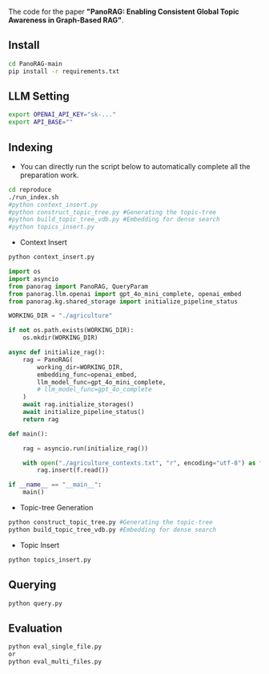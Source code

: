 The code for the paper **"PanoRAG: Enabling Consistent Global Topic Awareness in Graph-Based RAG"**.
## Install
```bash
cd PanoRAG-main
pip install -r requirements.txt
```
## LLM Setting
```bash
export OPENAI_API_KEY="sk-..."
export API_BASE=""
```
## Indexing
* You can directly run the script below to automatically complete all the preparation work.
```bash
cd reproduce
./run_index.sh
#python context_insert.py
#python construct_topic_tree.py #Generating the topic-tree
#python build_topic_tree_vdb.py #Embedding for dense search
#python topics_insert.py
```
* Context Insert
```bash
python context_insert.py
```
```python
import os
import asyncio
from panorag import PanoRAG, QueryParam
from panorag.llm.openai import gpt_4o_mini_complete, openai_embed
from panorag.kg.shared_storage import initialize_pipeline_status

WORKING_DIR = "./agriculture"

if not os.path.exists(WORKING_DIR):
    os.mkdir(WORKING_DIR)

async def initialize_rag():
    rag = PanoRAG(
        working_dir=WORKING_DIR,
        embedding_func=openai_embed,
        llm_model_func=gpt_4o_mini_complete,
        # llm_model_func=gpt_4o_complete
    )
    await rag.initialize_storages()
    await initialize_pipeline_status()
    return rag

def main():

    rag = asyncio.run(initialize_rag())

    with open("./agriculture_contexts.txt", "r", encoding="utf-8") as f:
        rag.insert(f.read())

if __name__ == "__main__":
    main()
```
* Topic-tree Generation
```bash
python construct_topic_tree.py #Generating the topic-tree
python build_topic_tree_vdb.py #Embedding for dense search
```
* Topic Insert
```bash
python topics_insert.py
```
## Querying
```bash
python query.py
```

## Evaluation
```bash
python eval_single_file.py
or
python eval_multi_files.py
```
